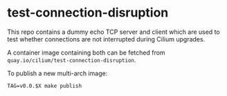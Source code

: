 # test-connection-disruption

This repo contains a dummy echo TCP server and client which are used to test
whether connections are not interrupted during Cilium upgrades.

A container image containing both can be fetched from
`quay.io/cilium/test-connection-disruption`.

To publish a new multi-arch image:

`TAG=v0.0.$X make publish`
